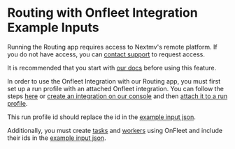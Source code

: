 # Routing with Onfleet Integration Example Inputs

Running the Routing app requires access to Nextmv's remote platform. If you do
not have access, you can [contact support][support] to request access.

It is recommended that you start with [our docs][docs] before using this
feature.

In order to use the Onfleet Integration with our Routing app, you must first
set up a run profile with an attached Onfleet integration. You can follow the
steps
[here](https://docs.nextmv.io/cloud/integrations/onfleet#using-the-integration)
or [create an integration on our
console](https://cloud.nextmv.io/config/integrations/nextmv-routing) and then
[attach it to a run profile](https://cloud.nextmv.io/config/run-profiles).

This run profile id should replace the id in the
[example input json](./onfleet.json).

Additionally, you must create [tasks](https://docs.onfleet.com/reference/tasks)
and [workers](https://docs.onfleet.com/reference/workers) using OnFleet and
include their ids in the [example input json](./onfleet.json).

[support]: https://www.nextmv.io/contact
[docs]: https://docs.nextmv.io/cloud/features
